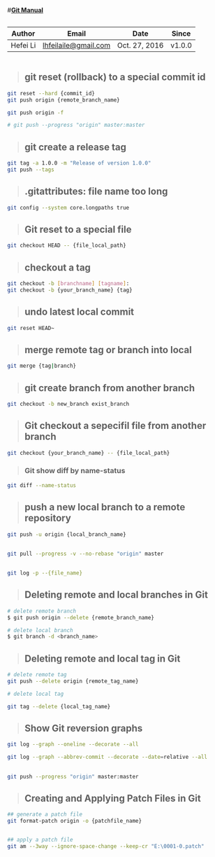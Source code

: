 #**[Git Manual](https://git-scm.com/docs/user-manual.html "Git Documentation")**

``` 
```
Author    |    Email    |    Date     |    Since    |
----------|-------------|-------------|-------------|
Hefei Li  |lhfeilaile@gmail.com| Oct. 27, 2016      |     v1.0.0  |
```
```

>## git reset (rollback) to a special commit id

```sh
git reset --hard {commit_id}
git push origin {remote_branch_name}

git push origin -f

# git push --progress "origin" master:master
```


>## git create a release tag

```sh
git tag -a 1.0.0 -m "Release of version 1.0.0"
git push --tags
```

>## .gitattributes: file name too long

```sh
git config --system core.longpaths true
```

>## Git reset to a special file 

```sh
git checkout HEAD -- {file_local_path}
```

>## checkout a tag

```sh
git checkout -b [branchname] [tagname]:
git checkout -b {your_branch_name} {tag}
```

>## undo latest local commit

```sh
git reset HEAD~
```

>## merge remote tag or branch into local

```sh
git merge {tag|branch}
```

>## git create branch from another branch

```sh
git checkout -b new_branch exist_branch
```

>## Git checkout a sepecifil  file from another branch

```sh
git checkout {your_branch_name} -- {file_local_path}
```

>### Git show diff by name-status

```sh
git diff --name-status 
```

>## push a new local branch to a remote repository
```sh
git push -u origin {local_branch_name}
```

> ##
```sh
git pull --progress -v --no-rebase "origin" master
```

> ##
```sh
git log -p --{file_name}
```

> ## Deleting remote and local branches in Git
```sh
# delete remote branch
$ git push origin --delete {remote_branch_name}

# delete local branch
$ git branch -d <branch_name>
```

> ## Deleting remote and local tag in Git

```sh
# delete remote tag
git push --delete origin {remote_tag_name}

# delete local tag

git tag --delete {local_tag_name}
```

> ## Show Git reversion graphs

```sh
git log --graph --oneline --decorate --all

git log --graph --abbrev-commit --decorate --date=relative --all
```

> ## 
```sh
git push --progress "origin" master:master
```

> ## Creating and Applying Patch Files in Git

```sh
## generate a patch file
git format-patch origin -o {patchfile_name}


## apply a patch file
git am --3way --ignore-space-change --keep-cr "E:\0001-0.patch"
```

